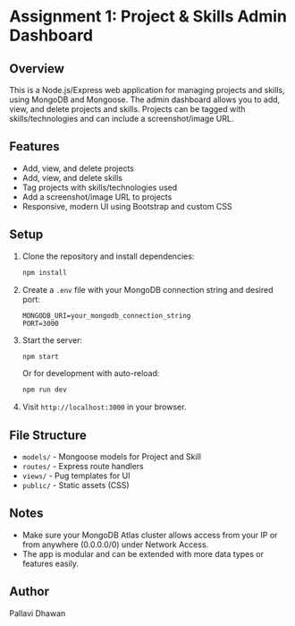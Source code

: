 # Assignment 1: Project & Skills Admin Dashboard

## Overview
This is a Node.js/Express web application for managing projects and skills, using MongoDB and Mongoose. The admin dashboard allows you to add, view, and delete projects and skills. Projects can be tagged with skills/technologies and can include a screenshot/image URL.

## Features
- Add, view, and delete projects
- Add, view, and delete skills
- Tag projects with skills/technologies used
- Add a screenshot/image URL to projects
- Responsive, modern UI using Bootstrap and custom CSS

## Setup
1. Clone the repository and install dependencies:
   ```sh
   npm install
   ```
2. Create a `.env` file with your MongoDB connection string and desired port:
   ```env
   MONGODB_URI=your_mongodb_connection_string
   PORT=3000
   ```
3. Start the server:
   ```sh
   npm start
   ```
   Or for development with auto-reload:
   ```sh
   npm run dev
   ```
4. Visit `http://localhost:3000` in your browser.

## File Structure
- `models/` - Mongoose models for Project and Skill
- `routes/` - Express route handlers
- `views/` - Pug templates for UI
- `public/` - Static assets (CSS)

## Notes
- Make sure your MongoDB Atlas cluster allows access from your IP or from anywhere (0.0.0.0/0) under Network Access.
- The app is modular and can be extended with more data types or features easily.

## Author
Pallavi Dhawan
